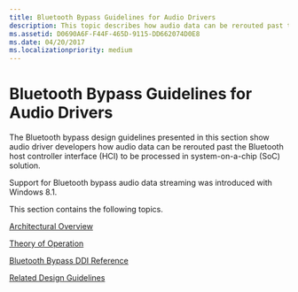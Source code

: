 ```yaml
---
title: Bluetooth Bypass Guidelines for Audio Drivers
description: This topic describes how audio data can be rerouted past the Bluetooth host controller interface (HCI) to be processed in system-on-a-chip (SoC) solution.
ms.assetid: D0690A6F-F44F-465D-9115-DD662074D0E8
ms.date: 04/20/2017
ms.localizationpriority: medium
---
```


# Bluetooth Bypass Guidelines for Audio Drivers


The Bluetooth bypass design guidelines presented in this section show audio driver developers how audio data can be rerouted past the Bluetooth host controller interface (HCI) to be processed in system-on-a-chip (SoC) solution.

Support for Bluetooth bypass audio data streaming was introduced with Windows 8.1.

This section contains the following topics.

[Architectural Overview](btth-architectural-overview.md)

[Theory of Operation](theory-of-operation.md)

[Bluetooth Bypass DDI Reference](bluetooth-bypass-ddi-reference.md)

[Related Design Guidelines](related-design-guidelines.md)

 

 




